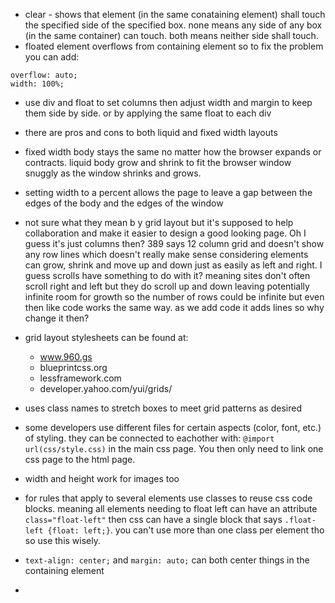 - clear - shows that element (in the same conataining element) shall touch the specified side of the specified box. none means any side of any box (in the same container) can touch. both means neither side shall touch.
- floated element overflows from containing element so to fix the problem you can add:

```
overflow: auto;
width: 100%;
```

- use div and float to set columns then adjust width and margin to keep them side by side. or by applying the same float to each div
- there are pros and cons to both liquid and fixed width layouts
- fixed width body stays the same no matter how the browser expands or contracts. liquid body grow and shrink to fit the browser window snuggly as the window shrinks and grows.
- setting width to a percent allows the page to leave a gap between the edges of the body and the edges of the window
- not sure what they mean b y grid layout but it's supposed to help collaboration and make it easier to design a good looking page. Oh I guess it's just columns then? 389 says 12 column grid and doesn't show any row lines which doesn't really make sense considering elements can grow, shrink and move up and down just as easily as left and right. I guess scrolls have something to do with it? meaning sites don't often scroll right and left but they do scroll up and down leaving potentially infinite room for growth so the number of rows could be infinite but even then like code works the same way. as we add code it adds lines so why change it then?
- grid layout stylesheets can be found at:
  - www.960.gs
  - blueprintcss.org
  - lessframework.com
  - developer.yahoo.com/yui/grids/

- uses class names to stretch boxes to meet grid patterns as desired
- some developers use different files for certain aspects (color, font, etc.) of styling. they can be connected to eachother with: `@import url(css/style.css)` in the main css page. You then only need to link one css page to the html page.
- width and height work for images too
- for rules that apply to several elements use classes to reuse css code blocks. meaning all elements needing to float left can have an attribute `class="float-left"` then css can have a single block that says `.float-left {float: left;}`. you can't use more than one class per element tho so use this wisely.
- `text-align: center;` and `margin: auto;` can both center things in the containing element
- 
